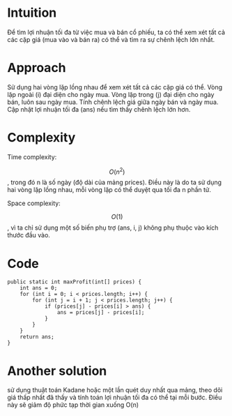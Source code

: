 # Intuition

<!-- Describe your first thoughts on how to solve this problem. -->
Để tìm lợi nhuận tối đa từ việc mua và bán cổ phiếu, ta có thể xem xét tất cả các cặp giá (mua vào và bán ra) có thể và
tìm ra sự chênh lệch lớn nhất.

# Approach

<!-- Describe your approach to solving the problem. -->

Sử dụng hai vòng lặp lồng nhau để xem xét tất cả các cặp giá có thể.
Vòng lặp ngoài (i) đại diện cho ngày mua.
Vòng lặp trong (j) đại diện cho ngày bán, luôn sau ngày mua.
Tính chênh lệch giá giữa ngày bán và ngày mua.
Cập nhật lợi nhuận tối đa (ans) nếu tìm thấy chênh lệch lớn hơn.

# Complexity

Time complexity:

<!-- Add your time complexity here, e.g. $$O(n)$$ -->
$$O(n^2)$$, trong đó n là số ngày (độ dài của mảng prices). Điều này là do ta sử dụng hai vòng lặp lồng nhau, mỗi vòng
lặp có thể duyệt qua tối đa n phần tử.

Space complexity:

<!-- Add your space complexity here, e.g. $$O(n)$$ -->
$$O(1)$$, vì ta chỉ sử dụng một số biến phụ trợ (ans, i, j) không phụ thuộc vào kích thước đầu vào.

# Code

```
public static int maxProfit(int[] prices) {
    int ans = 0;
    for (int i = 0; i < prices.length; i++) {
        for (int j = i + 1; j < prices.length; j++) {
            if (prices[j] - prices[i] > ans) {
                ans = prices[j] - prices[i];
            }
        }
    }
    return ans;
}
```

#  Another solution
sử dụng thuật toán Kadane hoặc một lần quét duy nhất qua mảng, theo dõi giá thấp nhất đã thấy và tính toán lợi nhuận tối đa có thể tại mỗi bước. Điều này sẽ giảm độ phức tạp thời gian xuống O(n)